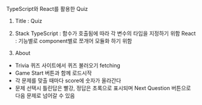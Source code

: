 TypeScript와 React를 활용한 Quiz

1. Title : Quiz

2. Stack
TypeScript : 함수가 호출됨에 따라 각 변수의 타입을 지정하기 위함
React : 기능별로 component별로 쪼개어 모듈화 하기 위함

3. About
- Trivia 퀴즈 사이트에서 퀴즈 불러오기 fetching
- Game Start 버튼과 함께 로드시작
- 각 문제를 맞출 때마다 score에 숫자가 올라간다
- 문제 선택시 틀린답은 빨강, 정답은 초록으로 표시되며 Next Question 버튼으로 다음 문제로 넘어갈 수 있음
